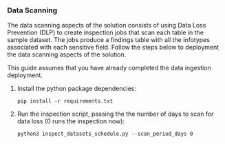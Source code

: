 ### Data Scanning

The data scanning aspects of the solution consists of using Data Loss Prevention (DLP) to create inspection jobs that scan each table in the sample dataset. The jobs produce a findings table with all the infotypes associated with each sensitive field. Follow the steps below to deployment the data scanning aspects of the solution. 

This guide assumes that you have already completed the data ingestion deployment.   

1. Install the python package dependencies:
    ```
    pip install -r requirements.txt
    ```

1. Run the inspection script, passing the the number of days to scan for data loss (0 runs the inspection now):
    ```
    python3 inspect_datasets_schedule.py --scan_period_days 0
    ```


